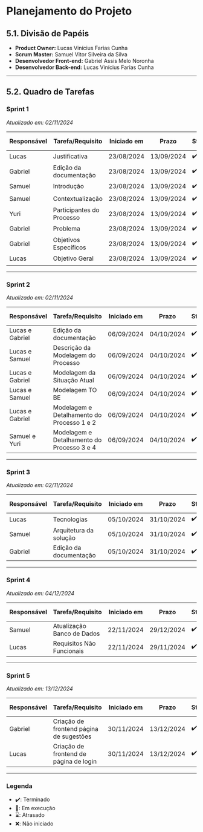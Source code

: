 # Planejamento do Projeto

## 5.1. Divisão de Papéis

- **Product Owner:** Lucas Vinícius Farias Cunha
- **Scrum Master:** Samuel Vitor Silveira da Silva
- **Desenvolvedor Front-end:** Gabriel Assis Melo Noronha
- **Desenvolvedor Back-end:** Lucas Vinícius Farias Cunha
  
---

## 5.2. Quadro de Tarefas

### Sprint 1  
*Atualizado em: 02/11/2024*

| **Responsável** | **Tarefa/Requisito**      | **Iniciado em** | **Prazo**   | **Status** | **Terminado em** |
|------------------|---------------------------|-----------------|-------------|------------|------------------|
| Lucas            | Justificativa            | 23/08/2024      | 13/09/2024  | ✔️         | 05/09/2024       |
| Gabriel          | Edição da documentação   | 23/08/2024      | 13/09/2024  | ✔️         | 08/09/2024       |
| Samuel           | Introdução               | 23/08/2024      | 13/09/2024  | ✔️         | 11/09/2024       |
| Samuel           | Contextualização         | 23/08/2024      | 13/09/2024  | ✔️         | 02/09/2024       |
| Yuri             | Participantes do Processo | 23/08/2024     | 13/09/2024  | ✔️         | 13/09/2024       |
| Gabriel          | Problema                 | 23/08/2024      | 13/09/2024  | ✔️         | 04/09/2024       |
| Gabriel          | Objetivos Específicos    | 23/08/2024      | 13/09/2024  | ✔️         | 07/09/2024       |
| Lucas            | Objetivo Geral           | 23/08/2024      | 13/09/2024  | ✔️         | 23/08/2024       |

---

### Sprint 2  
*Atualizado em: 02/11/2024*

| **Responsável** | **Tarefa/Requisito**                 | **Iniciado em** | **Prazo**   | **Status** | **Terminado em** |
|------------------|--------------------------------------|-----------------|-------------|------------|------------------|
| Lucas e Gabriel  | Edição da documentação             | 06/09/2024      | 04/10/2024  | ✔️         | 04/10/2024       |
| Lucas e Samuel   | Descrição da Modelagem do Processo | 06/09/2024      | 04/10/2024  | ✔️         | 04/10/2024       |
| Lucas e Gabriel  | Modelagem da Situação Atual        | 06/09/2024      | 04/10/2024  | ✔️         | 04/10/2024       |
| Lucas e Samuel   | Modelagem TO BE                    | 06/09/2024      | 04/10/2024  | ✔️         | 04/10/2024       |
| Lucas e Gabriel     | Modelagem e Detalhamento do Processo 1 e 2 | 06/09/2024  | 04/10/2024  | ✔️         | 02/10/2024       |
| Samuel e Yuri | Modelagem e Detalhamento do Processo 3 e 4 | 06/09/2024  | 04/10/2024  | ✔️         | 04/10/2024       |

---

### Sprint 3  
*Atualizado em: 02/11/2024*

| **Responsável** | **Tarefa/Requisito**            | **Iniciado em** | **Prazo**   | **Status** | **Terminado em** |
|------------------|---------------------------------|-----------------|-------------|------------|------------------|
| Lucas             | Tecnologias                   | 05/10/2024      | 31/10/2024  | ✔️         | 25/10/2024       |
| Samuel           | Arquitetura da solução        | 05/10/2024      | 31/10/2024  | ✔️         | 25/10/2024       |
| Gabriel          | Edição da documentação        | 05/10/2024      | 31/10/2024  | ✔️         | 31/10/2024       |

---

### Sprint 4  
*Atualizado em: 04/12/2024*

| **Responsável** | **Tarefa/Requisito**             | **Iniciado em** | **Prazo**   | **Status** | **Terminado em** |
|------------------|----------------------------------|-----------------|-------------|------------|------------------|
| Samuel           | Atualização Banco de Dados      | 22/11/2024      | 29/12/2024  | ✔️         | 29/11/2024       |
| Lucas            | Requisitos Não Funcionais       | 22/11/2024      | 29/11/2024  | ✔️         | 06/11/2024       |

---

### Sprint 5  
*Atualizado em: 13/12/2024*

| **Responsável** | **Tarefa/Requisito**                 | **Iniciado em** | **Prazo**   | **Status** | **Terminado em** |
|------------------|--------------------------------------|-----------------|-------------|------------|------------------|
| Gabriel          | Criação de frontend página de sugestões | 30/11/2024 | 13/12/2024  | ✔️         | 06/12/2024       |
| Lucas            | Criação de frontend de página de login | 30/11/2024 | 13/12/2024  | ✔️         | 06/12/2024       |

---

### Legenda

- ✔️: Terminado  
- 📝: Em execução  
- ⌛: Atrasado  
- ❌: Não iniciado  
